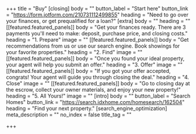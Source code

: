+++
title = "Buy"
[closing]
body = ""
button_label = "Start here"
button_link = "https://form.jotform.com/210731112499855"
heading = "Need to go over your finances, or get prequalified for a loan?"
[extra]
body = ""
heading = ""
[[featured.featured_panels]]
body = "Get your finances ready. There are 3 payments you'll need to make: deposit, purchase price, and closing costs."
heading = "1. Prepare"
image = ""
[[featured.featured_panels]]
body = "Get recommendations from us or use our search engine. Book showings for your favorite properties."
heading = "2. Find"
image = ""
[[featured.featured_panels]]
body = "Once you found your ideal property, your agent will help you submit an offer."
heading = "3. Offer"
image = ""
[[featured.featured_panels]]
body = "If you got your offer accepted, congrats! Your agent will guide you through closing the deal."
heading = "4. Close"
image = ""
[[featured.featured_panels]]
body = "Go to closing day at the escrow, collect your owner materials, and enjoy your new property!"
heading = "5. All Yours!"
image = ""
[intro]
body = ""
button_label = "Search Homes"
button_link = "https://search.idxhome.com/homesearch/162504"
heading = "Find your next property."
[search_engine_optimization]
meta_description = ""
no_index = false
title_tag = ""

+++
